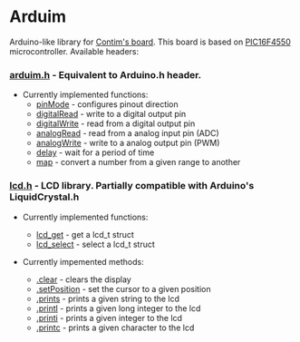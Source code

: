 # Arduim
Arduino-like library for [Contim's board](https://sites.google.com/a/contim.eng.br/sccs2012/material-pic/Manual%20KIT%20PIC18F4550.pdf?attredirects=0 "Manual.pdf"). This board is based on [PIC16F4550](https://ww1.microchip.com/downloads/en/devicedoc/39632e.pdf "Datasheet") microcontroller. Available headers:
### [arduim.h](include/arduim.h "header file") - Equivalent to Arduino.h header.
- Currently implemented functions:
  - [pinMode](src/arduim.c "source file") - configures pinout direction
  - [digitalRead](src/arduim.c "source file") - write to a digital output pin
  - [digitalWrite](src/arduim.c "source file") - read from a digital output pin
  - [analogRead](src/arduim.c "source file") - read from a analog input pin (ADC)
  - [analogWrite](src/arduim.c "source file") - write to a analog output pin (PWM)
  - [delay](src/arduim.c "source file") - wait for a period of time
  - [map](src/arduim.c "source file") - convert a number from a given range to another
  
### [lcd.h](include/lcd.h "header file") - LCD library. Partially compatible with Arduino's LiquidCrystal.h
- Currently implemented functions:
  - [lcd_get](src/lcd.c "source file") - get a lcd_t struct
  - [lcd_select](src/lcd.c "source file") - select a lcd_t struct
  
- Currently impemented methods:
  - [.clear](src/lcd.c "source file") - clears the display
  - [.setPosition](src/lcd.c "source file") - set the cursor to a given position
  - [.prints](src/lcd.c "source file") - prints a given string to the lcd
  - [.printl](src/lcd.c "source file") - prints a given long integer to the lcd
  - [.printi](src/lcd.c "source file") - prints a given integer to the lcd
  - [.printc](src/lcd.c "source file") - prints a given character to the lcd
